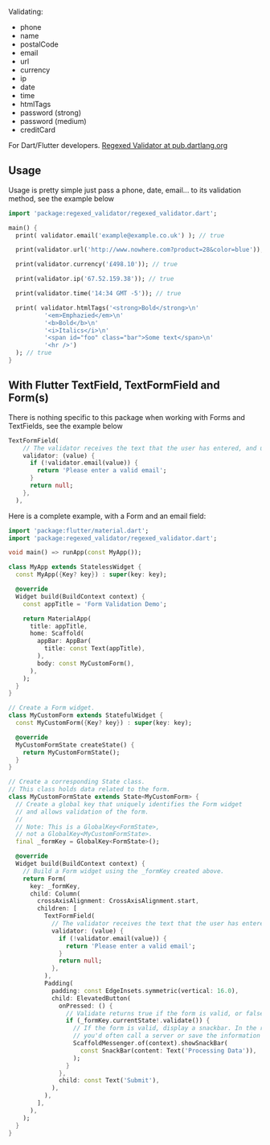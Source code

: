 Validating:

- phone
- name
- postalCode
- email
- url
- currency
- ip
- date
- time
- htmlTags
- password (strong)
- password (medium)
- creditCard

For Dart/Flutter developers.
[Regexed Validator at pub.dartlang.org](https://pub.dartlang.org/packages/regexed_validator "Regexed Validator")

## Usage

Usage is pretty simple just pass a phone, date, email... to its validation method, see the example below

```dart
import 'package:regexed_validator/regexed_validator.dart';

main() {
  print( validator.email('example@example.co.uk') ); // true

  print(validator.url('http://www.nowhere.com?product=28&color=blue')); // true

  print(validator.currency('£498.10')); // true

  print(validator.ip('67.52.159.38')); // true

  print(validator.time('14:34 GMT -5')); // true

  print( validator.htmlTags('<strong>Bold</strong>\n'
          '<em>Emphazied</em>\n'
          '<b>Bold</b>\n'
          '<i>Italics</i>\n'
          '<span id="foo" class="bar">Some text</span>\n'
          '<hr />')
  ); // true
}
```

## With Flutter TextField, TextFormField and Form(s) 

There is nothing specific to this package when working with Forms and TextFields, see the example below
```dart
TextFormField(
    // The validator receives the text that the user has entered, and use regexed_validator to check if it is a valid string.
    validator: (value) {
      if (!validator.email(value)) {
        return 'Please enter a valid email';
      }
      return null;
    },
  ),
```

Here is a complete example, with a Form and an email field:
```dart
import 'package:flutter/material.dart';
import 'package:regexed_validator/regexed_validator.dart';

void main() => runApp(const MyApp());

class MyApp extends StatelessWidget {
  const MyApp({Key? key}) : super(key: key);

  @override
  Widget build(BuildContext context) {
    const appTitle = 'Form Validation Demo';

    return MaterialApp(
      title: appTitle,
      home: Scaffold(
        appBar: AppBar(
          title: const Text(appTitle),
        ),
        body: const MyCustomForm(),
      ),
    );
  }
}

// Create a Form widget.
class MyCustomForm extends StatefulWidget {
  const MyCustomForm({Key? key}) : super(key: key);

  @override
  MyCustomFormState createState() {
    return MyCustomFormState();
  }
}

// Create a corresponding State class.
// This class holds data related to the form.
class MyCustomFormState extends State<MyCustomForm> {
  // Create a global key that uniquely identifies the Form widget
  // and allows validation of the form.
  //
  // Note: This is a GlobalKey<FormState>,
  // not a GlobalKey<MyCustomFormState>.
  final _formKey = GlobalKey<FormState>();

  @override
  Widget build(BuildContext context) {
    // Build a Form widget using the _formKey created above.
    return Form(
      key: _formKey,
      child: Column(
        crossAxisAlignment: CrossAxisAlignment.start,
        children: [
          TextFormField(
            // The validator receives the text that the user has entered, and use regexed_validator to check if it is a valid string.
            validator: (value) {
              if (!validator.email(value)) {
                return 'Please enter a valid email';
              }
              return null;
            },
          ),
          Padding(
            padding: const EdgeInsets.symmetric(vertical: 16.0),
            child: ElevatedButton(
              onPressed: () {
                // Validate returns true if the form is valid, or false otherwise.
                if (_formKey.currentState!.validate()) {
                  // If the form is valid, display a snackbar. In the real world,
                  // you'd often call a server or save the information in a database.
                  ScaffoldMessenger.of(context).showSnackBar(
                    const SnackBar(content: Text('Processing Data')),
                  );
                }
              },
              child: const Text('Submit'),
            ),
          ),
        ],
      ),
    );
  }
}
```
